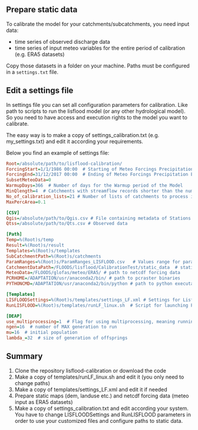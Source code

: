 ## Prepare static data

To calibrate the model for your catchments/subcatchments, you need input data:

- time series of observed discharge data
- time series of input meteo variables for the entire period of calibration (e.g. ERA5 datasets)
 
Copy those datasets in a folder on your machine. Paths must be configured in a `settings.txt` file.

## Edit a settings file

In settings file you can set all configuration parameters for calibration. Like path to scripts to run the lisflood model (or any other hydrological model). 
So you need to have access and execution rights to the model you want to calibrate.
 
The easy way is to make a copy of settings_calibration.txt (e.g. my_settings.txt) and edit it according your requirements.

Below you find an example of settings file:

```ini 
Root=/absolute/path/to/lisflood-calibration/  
ForcingStart=1/1/1986 00:00  # Starting of Meteo Forcings Precipitation Evapotranspiration TAvg  
ForcingEnd=31/12/2017 00:00  # Ending of Meteo Forcings Precipitation Evapotranspiration TAvg  
SubsetMeteoData=0 
WarmupDays=366  # Number of days for the Warmup period of the Model  
MinQlength=4  # Catchments with streamflow records shorter than the number of years specifed by MinQlength in settings.txt will not be processed 
No_of_calibration_lists=21 # Number of lists of catchments to process in parallel. i.e. If one agrees 10 nodes for running the calibration, a maximum of 10 (or less depending on direct links between subcatchments) lists will be generated with the name CatchmentsToProcess_XX.txt and 10 will be the maximum number of jobs submitted at the same time.  
MaxPercArea=0.1  

[CSV]  
Qgis=/absolute/path/to/Qgis.csv # File containing metadata of Stations available with observation  
Qtss=/absolute/path/to/Qts.csv # Observed data   

[Path]  
Temp=%(Root)s/temp  
Result=%(Root)s/result  
Templates=%(Root)s/templates       
SubCatchmentPath=%(Root)s/catchments  
ParamRanges=%(Root)s/ParamRanges_LISFLOOD.csv   # Values range for parameters to calibrate   
CatchmentDataPath=/FLOODS/lisflood/CalibrationTest/static_data  # static maps for lisflood model (landuse wateruse area ldd etc)  
MeteoData=/FLOODS/glofas/meteo/ERA5/ # path to netcdf forcing data  
PCRHOME=/ADAPTATION/usr/anaconda2/bin/ # path to pcraster binaries  
PYTHONCMD=/ADAPTATION/usr/anaconda2/bin/python # path to python executable  (in case of several versions)  

[Templates]  
LISFLOODSettings=%(Root)s/templates/settings_LF.xml # Settings for Lisflood Model  
RunLISFLOOD=%(Root)s/templates/runLF_linux.sh  # Script for launching PreRun and Run of the model, for every parameters combination during genetic algorithm runs   

[DEAP]  
use_multiprocessing=1  # Flag for using multiprocessing, meaning running several lisflood runs on several cores (each using 1 core)  
ngen=16  # number of MAX generation to run  
mu=16  # initial population  
lambda_=32  # size of generation of offsprings 
```

## Summary

1. Clone the repository lisflood-calibration or download the code
2. Make a copy of templates/runLF_linux.sh and edit it (you only need to change paths)
3. Make a copy of templates/settings_LF.xml and edit it if needed
4. Prepare static maps (dem, landuse etc.) and netcdf forcing data (meteo input as ERA5 datasets)
5. Make a copy of settings_calibration.txt and edit according your system. You have to change LISFLOODSettings and RunLISFLOOD parameters in order to use your customized files and configure paths to static data.


